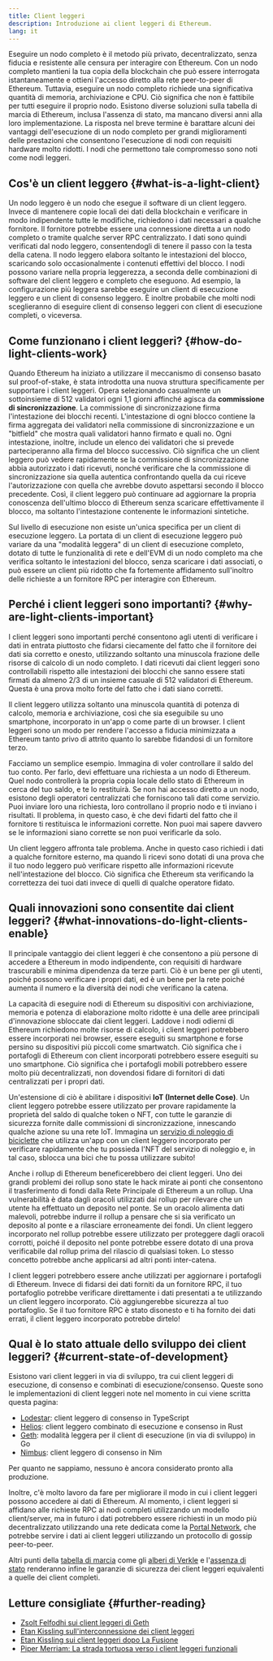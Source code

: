 ```yaml
---
title: Client leggeri
description: Introduzione ai client leggeri di Ethereum.
lang: it
---
```


Eseguire un nodo completo è il metodo più privato, decentralizzato, senza fiducia e resistente alle censura per interagire con Ethereum. Con un nodo completo mantieni la tua copia della blockchain che può essere interrogata istantaneamente e ottieni l'accesso diretto alla rete peer-to-peer di Ethereum. Tuttavia, eseguire un nodo completo richiede una significativa quantità di memoria, archiviazione e CPU. Ciò significa che non è fattibile per tutti eseguire il proprio nodo. Esistono diverse soluzioni sulla tabella di marcia di Ethereum, inclusa l'assenza di stato, ma mancano diversi anni alla loro implementazione. La risposta nel breve termine è barattare alcuni dei vantaggi dell'esecuzione di un nodo completo per grandi miglioramenti delle prestazioni che consentono l'esecuzione di nodi con requisiti hardware molto ridotti. I nodi che permettono tale compromesso sono noti come nodi leggeri.

## Cos'è un client leggero {#what-is-a-light-client}

Un nodo leggero è un nodo che esegue il software di un client leggero. Invece di mantenere copie locali dei dati della blockchain e verificare in modo indipendente tutte le modifiche, richiedono i dati necessari a qualche fornitore. Il fornitore potrebbe essere una connessione diretta a un nodo completo o tramite qualche server RPC centralizzato. I dati sono quindi verificati dal nodo leggero, consentendogli di tenere il passo con la testa della catena. Il nodo leggero elabora soltanto le intestazioni del blocco, scaricando solo occasionalmente i contenuti effettivi del blocco. I nodi possono variare nella propria leggerezza, a seconda delle combinazioni di software del client leggero e completo che eseguono. Ad esempio, la configurazione più leggera sarebbe eseguire un client di esecuzione leggero e un client di consenso leggero. È inoltre probabile che molti nodi sceglieranno di eseguire client di consenso leggeri con client di esecuzione completi, o viceversa.

## Come funzionano i client leggeri? {#how-do-light-clients-work}

Quando Ethereum ha iniziato a utilizzare il meccanismo di consenso basato sul proof-of-stake, è stata introdotta una nuova struttura specificamente per supportare i client leggeri. Opera selezionando casualmente un sottoinsieme di 512 validatori ogni 1,1 giorni affinché agisca da **commissione di sincronizzazione**. La commissione di sincronizzazione firma l'intestazione dei blocchi recenti. L'intestazione di ogni blocco contiene la firma aggregata dei validatori nella commissione di sincronizzazione e un "bitfield" che mostra quali validatori hanno firmato e quali no. Ogni intestazione, inoltre, include un elenco dei validatori che si prevede parteciperanno alla firma del blocco successivo. Ciò significa che un client leggero può vedere rapidamente se la commissione di sincronizzazione abbia autorizzato i dati ricevuti, nonché verificare che la commissione di sincronizzazione sia quella autentica confrontando quella da cui riceve l'autorizzazione con quella che avrebbe dovuto aspettarsi secondo il blocco precedente. Così, il client leggero può continuare ad aggiornare la propria conoscenza dell'ultimo blocco di Ethereum senza scaricare effettivamente il blocco, ma soltanto l'intestazione contenente le informazioni sintetiche.

Sul livello di esecuzione non esiste un'unica specifica per un client di esecuzione leggero. La portata di un client di esecuzione leggero può variare da una "modalità leggera" di un client di esecuzione completo, dotato di tutte le funzionalità di rete e dell'EVM di un nodo completo ma che verifica soltanto le intestazioni del blocco, senza scaricare i dati associati, o può essere un client più ridotto che fa fortemente affidamento sull'inoltro delle richieste a un fornitore RPC per interagire con Ethereum.

## Perché i client leggeri sono importanti? {#why-are-light-clients-important}

I client leggeri sono importanti perché consentono agli utenti di verificare i dati in entrata piuttosto che fidarsi ciecamente del fatto che il fornitore dei dati sia corretto e onesto, utilizzando soltanto una minuscola frazione delle risorse di calcolo di un nodo completo. I dati ricevuti dai client leggeri sono controllabili rispetto alle intestazioni dei blocchi che sanno essere stati firmati da almeno 2/3 di un insieme casuale di 512 validatori di Ethereum. Questa è una prova molto forte del fatto che i dati siano corretti.

Il client leggero utilizza soltanto una minuscola quantità di potenza di calcolo, memoria e archiviazione, così che sia eseguibile su uno smartphone, incorporato in un'app o come parte di un browser. I client leggeri sono un modo per rendere l'accesso a fiducia minimizzata a Ethereum tanto privo di attrito quanto lo sarebbe fidandosi di un fornitore terzo.

Facciamo un semplice esempio. Immagina di voler controllare il saldo del tuo conto. Per farlo, devi effettuare una richiesta a un nodo di Ethereum. Quel nodo controllerà la propria copia locale dello stato di Ethereum in cerca del tuo saldo, e te lo restituirà. Se non hai accesso diretto a un nodo, esistono degli operatori centralizzati che forniscono tali dati come servizio. Puoi inviare loro una richiesta, loro controllano il proprio nodo e ti inviano i risultati. Il problema, in questo caso, è che devi fidarti del fatto che il fornitore ti restituisca le informazioni corrette. Non puoi mai sapere davvero se le informazioni siano corrette se non puoi verificarle da solo.

Un client leggero affronta tale problema. Anche in questo caso richiedi i dati a qualche fornitore esterno, ma quando li ricevi sono dotati di una prova che il tuo nodo leggero può verificare rispetto alle informazioni ricevute nell'intestazione del blocco. Ciò significa che Ethereum sta verificando la correttezza dei tuoi dati invece di quelli di qualche operatore fidato.

## Quali innovazioni sono consentite dai client leggeri? {#what-innovations-do-light-clients-enable}

Il principale vantaggio dei client leggeri è che consentono a più persone di accedere a Ethereum in modo indipendente, con requisiti di hardware trascurabili e minima dipendenza da terze parti. Ciò è un bene per gli utenti, poiché possono verificare i propri dati, ed è un bene per la rete poiché aumenta il numero e la diversità dei nodi che verificano la catena.

La capacità di eseguire nodi di Ethereum su dispositivi con archiviazione, memoria e potenza di elaborazione molto ridotte è una delle aree principali d'innovazione sbloccate dai client leggeri. Laddove i nodi odierni di Ethereum richiedono molte risorse di calcolo, i client leggeri potrebbero essere incorporati nei browser, essere eseguiti su smartphone e forse persino su dispositivi più piccoli come smartwatch. Ciò significa che i portafogli di Ethereum con client incorporati potrebbero essere eseguiti su uno smartphone. Ciò significa che i portafogli mobili potrebbero essere molto più decentralizzati, non dovendosi fidare di fornitori di dati centralizzati per i propri dati.

Un'estensione di ciò è abilitare i dispositivi **IoT (Internet delle Cose)**. Un client leggero potrebbe essere utilizzato per provare rapidamente la proprietà del saldo di qualche token o NFT, con tutte le garanzie di sicurezza fornite dalle commissioni di sincronizzazione, innescando qualche azione su una rete IoT. Immagina un [servizio di noleggio di biciclette](https://youtu.be/ZHNrAXf3RDE?t=929) che utilizza un'app con un client leggero incorporato per verificare rapidamente che tu possieda l'NFT del servizio di noleggio e, in tal caso, sblocca una bici che tu possa utilizzare subito!

Anche i rollup di Ethereum beneficerebbero dei client leggeri. Uno dei grandi problemi dei rollup sono state le hack mirate ai ponti che consentono il trasferimento di fondi dalla Rete Principale di Ethereum a un rollup. Una vulnerabilità è data dagli oracoli utilizzati dai rollup per rilevare che un utente ha effettuato un deposito nel ponte. Se un oracolo alimenta dati malevoli, potrebbe indurre il rollup a pensare che si sia verificato un deposito al ponte e a rilasciare erroneamente dei fondi. Un client leggero incorporato nel rollup potrebbe essere utilizzato per proteggere dagli oracoli corrotti, poiché il deposito nel ponte potrebbe essere dotato di una prova verificabile dal rollup prima del rilascio di qualsiasi token. Lo stesso concetto potrebbe anche applicarsi ad altri ponti inter-catena.

I client leggeri potrebbero essere anche utilizzati per aggiornare i portafogli di Ethereum. Invece di fidarsi dei dati forniti da un fornitore RPC, il tuo portafoglio potrebbe verificare direttamente i dati presentati a te utilizzando un client leggero incorporato. Ciò aggiungerebbe sicurezza al tuo portafoglio. Se il tuo fornitore RPC è stato disonesto e ti ha fornito dei dati errati, il client leggero incorporato potrebbe dirtelo!

## Qual è lo stato attuale dello sviluppo dei client leggeri? {#current-state-of-development}

Esistono vari client leggeri in via di sviluppo, tra cui client leggeri di esecuzione, di consenso e combinati di esecuzione/consenso. Queste sono le implementazioni di client leggeri note nel momento in cui viene scritta questa pagina:

- [Lodestar](https://github.com/ChainSafe/lodestar/tree/unstable/packages/light-client): client leggero di consenso in TypeScript
- [Helios](https://github.com/a16z/helios): client leggero combinato di esecuzione e consenso in Rust
- [Geth](https://github.com/ethereum/go-ethereum/tree/master/light): modalità leggera per il client di esecuzione (in via di sviluppo) in Go
- [Nimbus](https://nimbus.guide/el-light-client.html): client leggero di consenso in Nim

Per quanto ne sappiamo, nessuno è ancora considerato pronto alla produzione.

Inoltre, c'è molto lavoro da fare per migliorare il modo in cui i client leggeri possono accedere ai dati di Ethereum. Al momento, i client leggeri si affidano alle richieste RPC ai nodi completi utilizzando un modello client/server, ma in futuro i dati potrebbero essere richiesti in un modo più decentralizzato utilizzando una rete dedicata come la [Portal Network](https://www.ethportal.net/), che potrebbe servire i dati ai client leggeri utilizzando un protocollo di gossip peer-to-peer.

Altri punti della [tabella di marcia](/roadmap/) come gli [alberi di Verkle](/roadmap/verkle-trees/) e l'[assenza di stato](/roadmap/statelessness/) renderanno infine le garanzie di sicurezza dei client leggeri equivalenti a quelle dei client completi.

## Letture consigliate {#further-reading}

- [Zsolt Felfodhi sui client leggeri di Geth](https://www.youtube.com/watch?v=EPZeFXau-RE)
- [Etan Kissling sull'interconnessione dei client leggeri](https://www.youtube.com/watch?v=85MeiMA4dD8)
- [Etan Kissling sui client leggeri dopo La Fusione](https://www.youtube.com/watch?v=ZHNrAXf3RDE)
- [Piper Merriam: La strada tortuosa verso i client leggeri funzionali](https://snakecharmers.ethereum.org/the-winding-road-to-functional-light-clients/)
